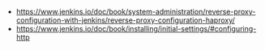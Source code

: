* https://www.jenkins.io/doc/book/system-administration/reverse-proxy-configuration-with-jenkins/reverse-proxy-configuration-haproxy/
* https://www.jenkins.io/doc/book/installing/initial-settings/#configuring-http


